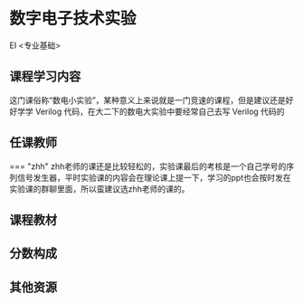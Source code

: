 # 数字电子技术实验
<div class="badges">
<span class="badge EI-badge">EI <专业基础></span>
</div>


## 课程学习内容
这门课俗称“数电小实验”，某种意义上来说就是一门竞速的课程，但是建议还是好好学学 Verilog 代码，在大二下的数电大实验中要经常自己去写 Verilog 代码的

## 任课教师

=== "zhh" 
    zhh老师的课还是比较轻松的，实验课最后的考核是一个自己学号的序列信号发生器，平时实验课的内容会在理论课上提一下，学习的ppt也会按时发在实验课的群聊里面，所以蛮建议选zhh老师的课的。

## 课程教材

## 分数构成

## 其他资源

